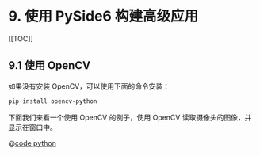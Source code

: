 # 9. 使用 PySide6 构建高级应用

[[TOC]]

## 9.1 使用 OpenCV

如果没有安装 OpenCV，可以使用下面的命令安装：

```bash
pip install opencv-python
```

下面我们来看一个使用 OpenCV 的例子，使用 OpenCV 读取摄像头的图像，并显示在窗口中。

@[code python](./src/opencv_read_camera.py)
